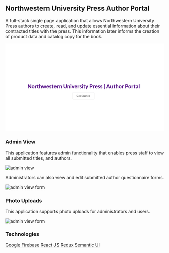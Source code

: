 
## Northwestern University Press Author Portal

A full-stack single page application that allows Northwestern University Press authors to create, read, and update essential information about their contracted titles with the press. This information later informs the creation of product data and catalog copy for the book.

![homepage](/public/assets/home.png)

### Admin View
This application features admin functionality that enables press staff to view all submitted titles, and authors. 

![admin view](/public/assets/Admin_view.gif)

Administrators can also view and edit submitted author questionnaire forms.

![admin view form](/public/assets/form.gif)

### Photo Uploads

This application supports photo uploads for administrators and users. 

![admin view form](/public/assets/photoupload.gif)

### Technologies

[Google Firebase](https://firebase.google.com/)
[React JS](https://reactjs.org/)
[Redux](https://redux.js.org/)
[Semantic UI](https://react.semantic-ui.com/)









